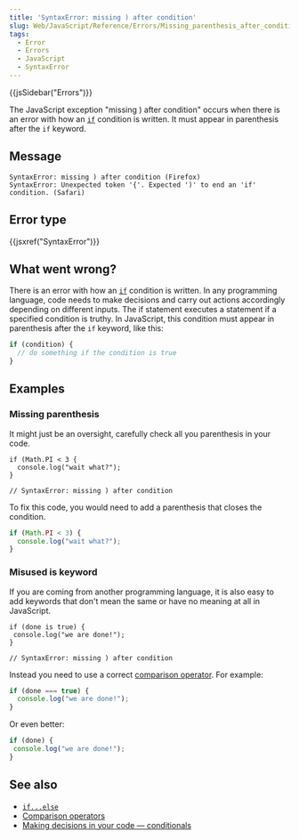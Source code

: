 ```yaml
---
title: 'SyntaxError: missing ) after condition'
slug: Web/JavaScript/Reference/Errors/Missing_parenthesis_after_condition
tags:
  - Error
  - Errors
  - JavaScript
  - SyntaxError
---
```


{{jsSidebar("Errors")}}

The JavaScript exception "missing ) after condition" occurs when there is an error with
how an
[`if`](/en-US/docs/Web/JavaScript/Reference/Statements/if...else)
condition is written. It must appear in parenthesis after the `if` keyword.

## Message

```
SyntaxError: missing ) after condition (Firefox)
SyntaxError: Unexpected token '{'. Expected ')' to end an 'if' condition. (Safari)
```

## Error type

{{jsxref("SyntaxError")}}

## What went wrong?

There is an error with how an
[`if`](/en-US/docs/Web/JavaScript/Reference/Statements/if...else)
condition is written. In any programming language, code needs to make decisions and
carry out actions accordingly depending on different inputs. The if statement executes a
statement if a specified condition is truthy. In JavaScript, this condition must appear
in parenthesis after the `if` keyword, like this:

```js
if (condition) {
  // do something if the condition is true
}
```

## Examples

### Missing parenthesis

It might just be an oversight, carefully check all you parenthesis in your code.

```js-nolint example-bad
if (Math.PI < 3 {
  console.log("wait what?");
}

// SyntaxError: missing ) after condition
```

To fix this code, you would need to add a parenthesis that closes the condition.

```js example-good
if (Math.PI < 3) {
  console.log("wait what?");
}
```

### Misused is keyword

If you are coming from another programming language, it is also easy to add keywords
that don't mean the same or have no meaning at all in JavaScript.

```js-nolint example-bad
if (done is true) {
 console.log("we are done!");
}

// SyntaxError: missing ) after condition
```

Instead you need to use a correct [comparison operator](/en-US/docs/Web/JavaScript/Reference/Operators).
For example:

```js
if (done === true) {
  console.log("we are done!");
}
```

Or even better:

```js example-good
if (done) {
 console.log("we are done!");
}
```

## See also

- [`if...else`](/en-US/docs/Web/JavaScript/Reference/Statements/if...else)
- [Comparison operators](/en-US/docs/Web/JavaScript/Reference/Operators)
- [Making decisions in your code — conditionals](/en-US/docs/Learn/JavaScript/Building_blocks/conditionals)
